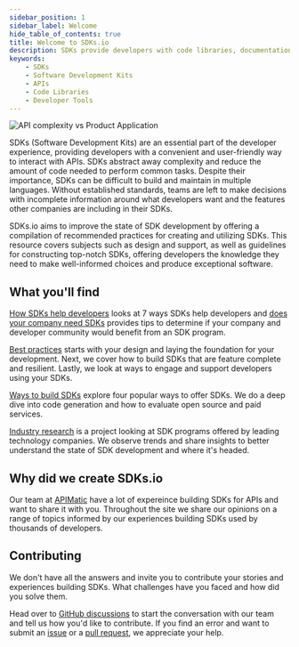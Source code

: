 ```yaml
---
sidebar_position: 1
sidebar_label: Welcome
hide_table_of_contents: true
title: Welcome to SDKs.io
description: SDKs provide developers with code libraries, documentation, tools and more to get apps built faster. Think of it as a LEGO set--all the pieces you need for assembly, along with instructions.
keywords: 
    - SDKs
    - Software Development Kits
    - APIs
    - Code Libraries
    - Developer Tools
---
```


![API complexity vs Product Application](/img/logo-var4.svg#logo) 

SDKs (Software Development Kits) are an essential part of the developer experience, providing developers with a convenient and user-friendly way to interact with APIs. SDKs abstract away complexity and reduce the amount of code needed to perform common tasks. Despite their importance, SDKs can be difficult to build and maintain in multiple languages. Without established standards, teams are left to make decisions with incomplete information around what developers want and the features other companies are including in their SDKs. 

SDKs.io aims to improve the state of SDK development by offering a compilation of recommended practices for creating and utilizing SDKs. This resource covers subjects such as design and support, as well as guidelines for constructing top-notch SDKs, offering developers the knowledge they need to make well-informed choices and produce exceptional software.

## What you'll find

[How SDKs help developers](/docs/introduction/how-sdks-help-developers) looks at 7 ways SDKs help developers and [does your company need SDKs](/docs/introduction/does-your-company-need-sdks) provides tips to determine if your company and developer community would benefit from an SDK program.

[Best practices](/docs/best-practices/overview) starts with your design and laying the foundation for your development. Next, we cover how to build SDKs that are feature complete and resilient. Lastly, we look at ways to engage and support developers using your SDKs.

[Ways to build SDKs](/docs/ways-to-build-sdks/) explore four popular ways to offer SDKs. We do a deep dive into code generation and how to evaluate open source and paid services.

[Industry research](/docs/category/industry-research) is a project looking at SDK programs offered by leading technology companies. We observe trends and share insights to better understand the state of SDK development and where it's headed.

## Why did we create SDKs.io

Our team at [APIMatic](https://www.apimatic.io/) have a lot of expereince building SDKs for APIs and want to share it with you. Throughout the site we share our opinions on a range of topics informed by our experiences building SDKs used by thousands of developers.

## Contributing

We don't have all the answers and invite you to contribute your stories and experiences building SDKs.  What challenges have you faced and how did you solve them. 

Head over to [GitHub discussions](https://github.com/apimatic/apimatic-sdks-io/discussions) to start the conversation with our team and tell us how you'd like to contribute. If you find an error and want to submit an [issue](https://github.com/apimatic/apimatic-sdks-io/issues) or a [pull request](https://github.com/apimatic/apimatic-sdks-io/pulls), we appreciate your help.
